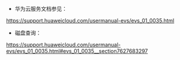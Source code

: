 * 华为云服务文档参见：

https://support.huaweicloud.com/usermanual-evs/evs_01_0035.html

* 磁盘查询：

https://support.huaweicloud.com/usermanual-evs/evs_01_0035.html#evs_01_0035__section7627683297
